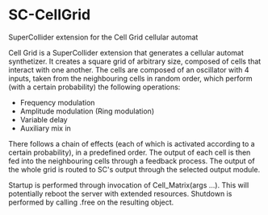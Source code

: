 # SC-CellGrid
SuperCollider extension for the Cell Grid cellular automat

Cell Grid is a SuperCollider extension that generates a cellular automat synthetizer.
It creates a square grid of arbitrary size, composed of cells that interact with one another.
The cells are composed of an oscillator with 4 inputs, taken from the neighbouring cells in random order, which perform (with a certain probability) the following operations:
- Frequency modulation
- Amplitude modulation (Ring modulation)
- Variable delay
- Auxiliary mix in

There follows a chain of effects (each of which is activated according to a certain probability), in a predefined order.
The output of each cell is then fed into the neighbouring cells through a feedback process.
The output of the whole grid is routed to SC's output through the selected output module.

Startup is performed through invocation of Cell_Matrix(args ...). This will potentially reboot the server with extended resources.
Shutdown is performed by calling .free on the resulting object.
